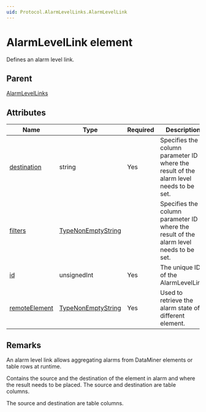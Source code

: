 ```yaml
---
uid: Protocol.AlarmLevelLinks.AlarmLevelLink
---
```


# AlarmLevelLink element

Defines an alarm level link.

## Parent

[AlarmLevelLinks](xref:Protocol.AlarmLevelLinks)

## Attributes

|Name|Type|Required|Description|
|--- |--- |--- |--- |
|[destination](xref:Protocol.AlarmLevelLinks.AlarmLevelLink-destination)|string|Yes|Specifies the column parameter ID where the result of the alarm level needs to be set.|
|[filters](xref:Protocol.AlarmLevelLinks.AlarmLevelLink-filters)|[TypeNonEmptyString](xref:Protocol-TypeNonEmptyString)||Specifies the column parameter ID where the result of the alarm level needs to be set.|
|[id](xref:Protocol.AlarmLevelLinks.AlarmLevelLink-id)|unsignedInt|Yes|The unique ID of the AlarmLevelLink.|
|[remoteElement](xref:Protocol.AlarmLevelLinks.AlarmLevelLink-remoteElement)|[TypeNonEmptyString](xref:Protocol-TypeNonEmptyString)|Yes|Used to retrieve the alarm state of a different element.|

## Remarks

An alarm level link allows aggregating alarms from DataMiner elements or table rows at runtime.

Contains the source and the destination of the element in alarm and where the result needs to be placed. The source and destination are table columns.

The source and destination are table columns.
